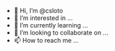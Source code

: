 - 👋 Hi, I’m @csloto
- 👀 I’m interested in ...
- 🌱 I’m currently learning ...
- 💞️ I’m looking to collaborate on ...
- 📫 How to reach me ...

<!---
csloto/csloto is a ✨ special ✨ repository because its `README.md` (this file) appears on your GitHub profile.
You can click the Preview link to take a look at your changes.
--->
